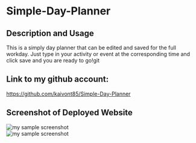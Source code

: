 # Simple-Day-Planner

## Description and Usage

This is a simply day planner that can be edited and saved for the full workday. Just type in your activity or event at the corresponding time and click save and you are ready to go!git  

## Link to my github account: 

https://github.com/kaivont85/Simple-Day-Planner


## Screenshot of Deployed Website

![my sample screenshot](/Simple-Day-Planner/images/main-page.png)  
![my sample screenshot](/Simple-Day-Planner/images/filling-in-times.png)  
